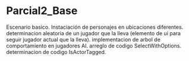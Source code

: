 # Parcial2_Base
 
Escenario basico.
Instaciación de personajes en ubicaciones diferentes.
determinacion aleatoria de un jugador que la lleva (elemento de ui para seguir jugador actual que la lleva).
implementacion de arbol de comportamiento en jugadores AI.
arreglo de codigo SelectWithOptions.
determinacion de codigo IsActorTagged.
